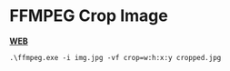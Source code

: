 # FFMPEG Crop Image

[**WEB**](https://tomashubelbauer.github.io/ffmpeg-crop-image)

`.\ffmpeg.exe -i img.jpg -vf crop=w:h:x:y cropped.jpg`
